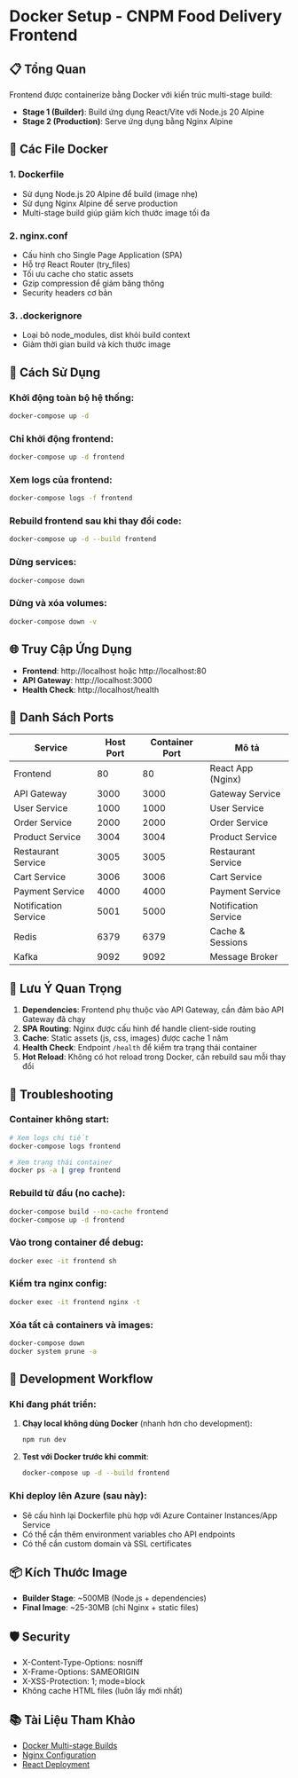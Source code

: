 # Docker Setup - CNPM Food Delivery Frontend

## 📋 Tổng Quan

Frontend được containerize bằng Docker với kiến trúc multi-stage build:
- **Stage 1 (Builder)**: Build ứng dụng React/Vite với Node.js 20 Alpine
- **Stage 2 (Production)**: Serve ứng dụng bằng Nginx Alpine

## 📁 Các File Docker

### 1. **Dockerfile**
- Sử dụng Node.js 20 Alpine để build (image nhẹ)
- Sử dụng Nginx Alpine để serve production
- Multi-stage build giúp giảm kích thước image tối đa

### 2. **nginx.conf**
- Cấu hình cho Single Page Application (SPA)
- Hỗ trợ React Router (try_files)
- Tối ưu cache cho static assets
- Gzip compression để giảm băng thông
- Security headers cơ bản

### 3. **.dockerignore**
- Loại bỏ node_modules, dist khỏi build context
- Giảm thời gian build và kích thước image

## 🚀 Cách Sử Dụng

### Khởi động toàn bộ hệ thống:
```bash
docker-compose up -d
```

### Chỉ khởi động frontend:
```bash
docker-compose up -d frontend
```

### Xem logs của frontend:
```bash
docker-compose logs -f frontend
```

### Rebuild frontend sau khi thay đổi code:
```bash
docker-compose up -d --build frontend
```

### Dừng services:
```bash
docker-compose down
```

### Dừng và xóa volumes:
```bash
docker-compose down -v
```

## 🌐 Truy Cập Ứng Dụng

- **Frontend**: http://localhost hoặc http://localhost:80
- **API Gateway**: http://localhost:3000
- **Health Check**: http://localhost/health

## 🔌 Danh Sách Ports

| Service | Host Port | Container Port | Mô tả |
|---------|-----------|----------------|-------|
| Frontend | 80 | 80 | React App (Nginx) |
| API Gateway | 3000 | 3000 | Gateway Service |
| User Service | 1000 | 1000 | User Service |
| Order Service | 2000 | 2000 | Order Service |
| Product Service | 3004 | 3004 | Product Service |
| Restaurant Service | 3005 | 3005 | Restaurant Service |
| Cart Service | 3006 | 3006 | Cart Service |
| Payment Service | 4000 | 4000 | Payment Service |
| Notification Service | 5001 | 5000 | Notification Service |
| Redis | 6379 | 6379 | Cache & Sessions |
| Kafka | 9092 | 9092 | Message Broker |

## 📝 Lưu Ý Quan Trọng

1. **Dependencies**: Frontend phụ thuộc vào API Gateway, cần đảm bảo API Gateway đã chạy
2. **SPA Routing**: Nginx được cấu hình để handle client-side routing
3. **Cache**: Static assets (js, css, images) được cache 1 năm
4. **Health Check**: Endpoint `/health` để kiểm tra trạng thái container
5. **Hot Reload**: Không có hot reload trong Docker, cần rebuild sau mỗi thay đổi

## 🐛 Troubleshooting

### Container không start:
```bash
# Xem logs chi tiết
docker-compose logs frontend

# Xem trạng thái container
docker ps -a | grep frontend
```

### Rebuild từ đầu (no cache):
```bash
docker-compose build --no-cache frontend
docker-compose up -d frontend
```

### Vào trong container để debug:
```bash
docker exec -it frontend sh
```

### Kiểm tra nginx config:
```bash
docker exec -it frontend nginx -t
```

### Xóa tất cả containers và images:
```bash
docker-compose down
docker system prune -a
```

## 🔧 Development Workflow

### Khi đang phát triển:
1. **Chạy local không dùng Docker** (nhanh hơn cho development):
   ```bash
   npm run dev
   ```

2. **Test với Docker trước khi commit**:
   ```bash
   docker-compose up -d --build frontend
   ```

### Khi deploy lên Azure (sau này):
- Sẽ cấu hình lại Dockerfile phù hợp với Azure Container Instances/App Service
- Có thể cần thêm environment variables cho API endpoints
- Có thể cần custom domain và SSL certificates

## 📦 Kích Thước Image

- **Builder Stage**: ~500MB (Node.js + dependencies)
- **Final Image**: ~25-30MB (chỉ Nginx + static files)

## 🛡️ Security

- X-Content-Type-Options: nosniff
- X-Frame-Options: SAMEORIGIN
- X-XSS-Protection: 1; mode=block
- Không cache HTML files (luôn lấy mới nhất)

## 📚 Tài Liệu Tham Khảo

- [Docker Multi-stage Builds](https://docs.docker.com/build/building/multi-stage/)
- [Nginx Configuration](https://nginx.org/en/docs/)
- [React Deployment](https://create-react-app.dev/docs/deployment/)

